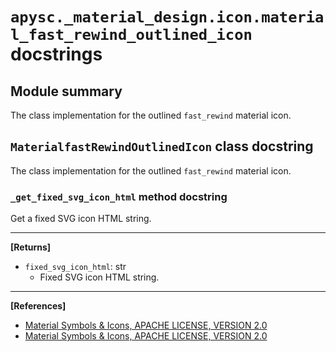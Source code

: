 # `apysc._material_design.icon.material_fast_rewind_outlined_icon` docstrings

## Module summary

The class implementation for the outlined `fast_rewind` material icon.

## `MaterialfastRewindOutlinedIcon` class docstring

The class implementation for the outlined `fast_rewind` material icon.

### `_get_fixed_svg_icon_html` method docstring

Get a fixed SVG icon HTML string.<hr>

**[Returns]**

- `fixed_svg_icon_html`: str
  - Fixed SVG icon HTML string.

<hr>

**[References]**

- [Material Symbols & Icons, APACHE LICENSE, VERSION 2.0](https://fonts.google.com/icons?icon.size=24&icon.color=%23e8eaed)
- [Material Symbols & Icons, APACHE LICENSE, VERSION 2.0](https://www.apache.org/licenses/LICENSE-2.0.html)